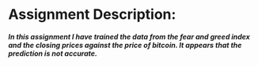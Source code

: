 # Assignment Description:
##### In this assignment I have trained the data from the fear and greed index and the closing prices against the price of bitcoin. It appears that the prediction is not accurate. 
